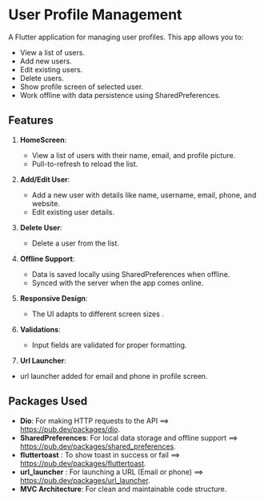 # **User Profile Management**

A Flutter application for managing user profiles. This app allows you to:
- View a list of users.
- Add new users.
- Edit existing users.
- Delete users.
- Show profile screen of selected user.
- Work offline with data persistence using SharedPreferences.



## **Features**
1. **HomeScreen**:
   - View a list of users with their name, email, and profile picture.
   - Pull-to-refresh to reload the list. 

2. **Add/Edit User**:
   - Add a new user with details like name, username, email, phone, and website.
   - Edit existing user details.

3. **Delete User**:
   - Delete a user from the list.

4. **Offline Support**:
   - Data is saved locally using SharedPreferences when offline.
   - Synced with the server when the app comes online.

5. **Responsive Design**:
   - The UI adapts to different screen sizes .

6. **Validations**:
   - Input fields are validated for proper formatting.

7.  **Url Launcher**:
   - url launcher added for email and phone in profile screen.

## **Packages Used**
- **Dio**: For making HTTP requests to the API ==> https://pub.dev/packages/dio.
- **SharedPreferences**: For local data storage and offline support ==> https://pub.dev/packages/shared_preferences.
- **fluttertoast** : To show toast in success or fail ==> https://pub.dev/packages/fluttertoast.
- **url_launcher** : For launching a URL (Email or phone) ==> https://pub.dev/packages/url_launcher.
- **MVC Architecture**: For clean and maintainable code structure.

  


